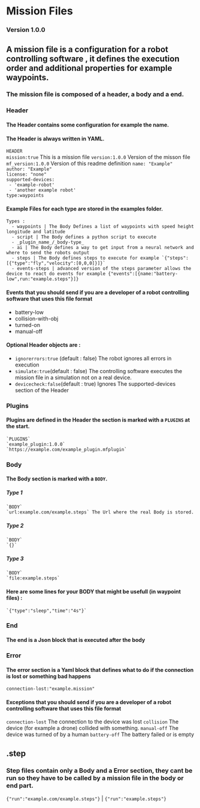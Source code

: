 # Mission Files 
### Version 1.0.0
## A mission file is a configuration for a robot controlling software , it defines the execution order and additional properties for example waypoints.
### The mission file is composed of a header, a body and a end.

  
### Header 
#### The Header contains some configuration for example the name.
#### The Header is always written in YAML.


   `HEADER`  
    `mission:true` This is a mission file
    `version:1.0.0` Version of the misson file
    `mf_version:1.0.0` Version of this readme definition
    `name: "Example"`      
    `author: "Example"`     
    `license: "none"`  
    `supported-devices:`    
    ` - 'example-robot'`    
    ` - 'another example robot'`    
    `type:waypoints`   
#### Example Files for each type are stored in the examples folder. 
    Types :     
      - waypoints | The Body Defines a list of waypoints with speed height longitude and latitude     
      - script | The Body defines a python script to execute
      - _plugin_name_/_body-type_    
      - ai | The Body defines a way to get input from a neural network and where to send the robots output
      - steps | The Body defines steps to execute for example `{"steps":[{"type":"fly","velocity":[0,0,0]}]}`
      - events-steps | advanced version of the steps parameter allows the device to react do events for example {"events":[{name:"battery-low",run:"example.steps"}]} 
#### Events that you should send if you are a developer of a robot controlling software that uses this file format
- battery-low
- collision-with-obj
- turned-on
- manual-off        
 
#### Optional Header objects are :
  - `ignorerrors:true` (default : false) The robot ignores all errors in execution
  - `simulate:true`(default : false)  The controlling software executes the mission file in a simulation not on a real device.
  - `devicecheck:false`(default : true) Ignores The supported-devices section of the Header
### Plugins
#### Plugins are defined in the Header the section is marked with a `PLUGINS` at the start.
    `PLUGINS`
    `example_plugin:1.0.0`
    `https://example.com/example_plugin.mfplugin`
### Body
#### The Body section is marked with a `BODY`.     
##### Type 1
    `BODY`     
    `url:example.com/example.steps` The Url where the real Body is stored.     
##### Type 2
    `BODY`    
    `{}`  
##### Type 3
    `BODY`
    `file:example.steps`
#### Here are some lines for your BODY that might be usefull (in waypoint files) :
    `{"type":"sleep","time":"4s"}`
### End
#### The end is a Json block that is executed after the body
### Error
#### The error section is a Yaml block that defines what to do if the connection is lost or something bad happens
  `connection-lost:"example.mission"`
#### Exceptions that you should send if you are a developer of a robot controlling software that uses this file format
   `connection-lost` The connection to the device was lost
   `collision` The device (for example a drone) collided with something.
   `manual-off` The device was turned of by a human
   `battery-off` The battery failed or is empty
## .step
### Step files contain only a Body and a Error section, they cant be run so they have to be called by a mission file in the body or end part.
`{"run":"example.com/example.steps"}` | `{"run":"example.steps"}`

